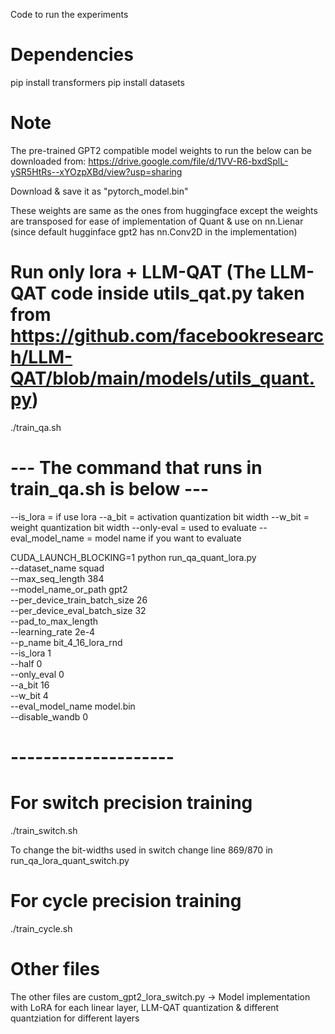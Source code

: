Code to run the experiments

# Dependencies

pip install transformers
pip install datasets

# Note

The pre-trained GPT2 compatible model weights to run the below can be downloaded from:
https://drive.google.com/file/d/1VV-R6-bxdSplL-ySR5HtRs--xYOzpXBd/view?usp=sharing

Download & save it as "pytorch_model.bin"

These weights are same as the ones from huggingface except the weights are transposed for ease of implementation of Quant & use on nn.Lienar (since default hugginface gpt2 has nn.Conv2D in the implementation)

# Run only lora + LLM-QAT (The LLM-QAT code inside utils_qat.py taken from https://github.com/facebookresearch/LLM-QAT/blob/main/models/utils_quant.py)

./train_qa.sh

# --- The command that runs in train_qa.sh is below ---
--is_lora = if use lora
--a_bit = activation quantization bit width
--w_bit = weight quantization bit width
--only-eval = used to evaluate
--eval_model_name = model name if you want to evaluate

CUDA_LAUNCH_BLOCKING=1 python run_qa_quant_lora.py \
    --dataset_name squad \
    --max_seq_length 384 \
    --model_name_or_path gpt2 \
    --per_device_train_batch_size 26 \
    --per_device_eval_batch_size 32 \
    --pad_to_max_length \
    --learning_rate 2e-4 \
    --p_name bit_4_16_lora_rnd \
    --is_lora 1 \
    --half 0 \
    --only_eval 0 \
    --a_bit 16 \
    --w_bit 4 \
    --eval_model_name model.bin \
    --disable_wandb 0

# --------------------

# For switch precision training

./train_switch.sh

To change the bit-widths used in switch change line 869/870 in run_qa_lora_quant_switch.py

# For cycle precision training

./train_cycle.sh


# Other files

The other files are 
custom_gpt2_lora_switch.py -> Model implementation with LoRA for each linear layer, LLM-QAT quantization & different quantziation for different layers




